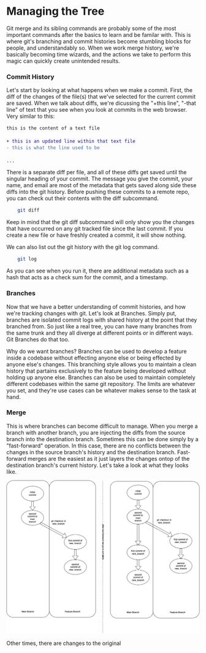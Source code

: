 # Managing the Tree

Git merge and its sibling commands are probably some of the most important commands after the basics to learn and be familar with.
This is where git's branching and commit histories become stumbling blocks for people, and understandably so.
When we work merge history, we're basically becoming time wizards, and the actions we take to perform this magic can quickly create unintended results.

### Commit History

Let's start by looking at what happens when we make a commit.
First, the diff of the changes of the file(s) that we've selected for the current commit are saved.
When we talk about diffs, we're dicussing the "+this line", "-that line" of text that you see when you look at commits in the web browser.
Very similar to this:

```diff
this is the content of a text file

+ this is an updated line within that text file
- this is what the line used to be

...
```

There is a separate diff per file, and all of these diffs get saved until the singular heading of your commit.
The message you give the commit, your name, and email are most of the metadata that gets saved along side these diffs into the git history.
Before pushing these commits to a remote repo, you can check out their contents with the diff subcommand.

```bash
	git diff
```

Keep in mind that the git diff subcommand will only show you the changes that have occurred on any git tracked file since the last commit.
If you create a new file or have freshly created a commit, it will show nothing.

We can also list out the git history with the git log command.

```bash
	git log
```

As you can see when you run it, there are additional metadata such as a hash that acts as a check sum for the commit, and a timestamp.


### Branches

Now that we have a better understanding of commit histories, and how we're tracking changes with git.
Let's look at Branches.
Simply put, branches are isolated commit logs with shared history at the point that they branched from.
So just like a real tree, you can have many branches from the same trunk and they all diverge at different points or in different ways.
Git Branches do that too.

Why do we want branches?
Branches can be used to develop a feature inside a codebase without effecting anyone else or being effected by anyone else's changes.
This branching style allows you to maintain a clean history that partains exclusively to the feature being developed without holding up anyone else.
Branches can also be used to maintain completely different codebases within the same git repository.
The limits are whatever you set, and they're use cases can be whatever makes sense to the task at hand.


### Merge

This is where branches can become difficult to manage.
When you merge a branch with another branch, you are injecting the diffs from the source branch into the destination branch.
Sometimes this can be done simply by a "fast-forward" operation.
In this case, there are no conflicts between the changes in the source branch's history and the destination branch.
Fast-forward merges are the easiest as it just layers the changes ontop of the destination branch's current history.
Let's take a look at what they looks like.

![git fast forward merge tree diagram](/assets/images/git_fast_forward_merge_tree.png)


Other times, there are changes to the original 

